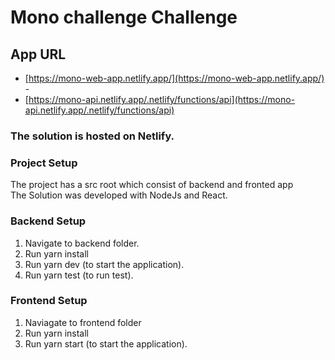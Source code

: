 # Mono challenge Challenge

## App URL
- [https://mono-web-app.netlify.app/](https://mono-web-app.netlify.app/) - 
- [https://mono-api.netlify.app/.netlify/functions/api](https://mono-api.netlify.app/.netlify/functions/api)

### The solution is hosted on Netlify.

### Project Setup
The project has a src root which consist of backend and fronted app <br />
The Solution was developed with NodeJs  and React.<br />

### Backend Setup
1. Navigate to backend folder.
2. Run yarn install
3. Run yarn dev (to start the application).
4. Run yarn test (to run test).


### Frontend Setup
1. Naviagate to frontend folder
2. Run yarn install
3. Run yarn start (to start the application).

